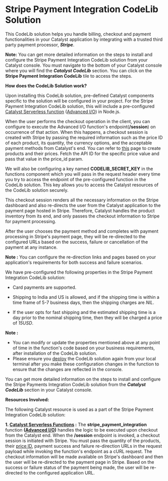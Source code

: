 # Stripe Payment Integration CodeLib Solution

This CodeLib solution helps you handle billing, checkout and payment functionalities in your Catalyst application by integrating with a trusted third party payment processor, ***Stripe***.

**Note:** You can get more detailed information on the steps to install and configure the Stripe Payment Integration CodeLib solution from your Catalyst console. You must navigate to the bottom of your Catalyst console where you will find the ***Catalyst CodeLib*** section. You can click on the **Stripe Payment Integration CodeLib** tile to access the steps.

**How does the CodeLib Solution work?**

Upon installing this CodeLib solution, pre-defined Catalyst components specific to the solution will be configured in your project. For the Stripe Payment Integration CodeLib solution, this will include a pre-configured [Catalyst Serverless function](https://docs.catalyst.zoho.com/en/serverless/help/functions/introduction/) ([Advanced I/O](https://docs.catalyst.zoho.com/en/serverless/help/functions/advanced-io/)) in Node.js.

When the user performs the checkout operation in the client, you can configure to execute the Advanced I/O function's endpoint(**/session**) on occurrence of that action. When this happens, a checkout session is created with Stripe by passing the required information such as the price ID of each product, its quantity, the currency options, and the acceptable payment methods from Catalyst's end. You can refer to [this](https://support.stripe.com/questions/how-to-create-products-and-prices) page to create products and their prices. Fetch the API ID for the specific price value and pass that value in the price_id param.

We will also be configuring a key named **CODELIB\_SECRET\_KEY** in the functions component which you will pass in the request header every time you try to access the endpoint of the pre-configured function in the CodeLib solution. This key allows you to access the Catalyst resources of the CodeLib solution securely.

This checkout session renders all the necessary information on the Stripe dashboard and also re-directs the user from the Catalyst application to the payment page hosted in Stripe. Therefore, Catalyst handles the product inventory from its end, and only passes the checkout information to Stripe for payment processing.

After the user chooses the payment method and completes with payment processing in Stripe's payment page, they will be re-directed to the configured URLs based on the success, failure or cancellation of the payment at any instance.

**Note :** You can configure the re-direction links and pages based on your application's requirements for both success and failure scenarios.

We have pre-configured the following properties in the Stripe Payment Integration CodeLib solution:

* Card payments are supported.

* Shipping to India and US is allowed, and if the shipping time is within a time frame of 5-7 business days, then the shipping charges are *NIL*.

* If the user opts for fast shipping and the estimated shipping time is a day prior to the nominal shipping time, then they will be charged a price of *15USD*.

**Note :**

- You can modify or update the properties mentioned above at any point of time in the function's code based on your business requirements, after installation of the CodeLib solution.
- Please ensure you [deploy](https://docs.catalyst.zoho.com/en/cli/v1/deploy-resources/introduction/) the CodeLib solution again from your local terminal after you make these configuration changes in the function to ensure that the changes are reflected in the console.

You can get more detailed information on the steps to install and configure the Stripe Payments Integration CodeLib solution from the ***Catalyst CodeLib*** section in your Catalyst console.

**Resources Involved:**

The following Catalyst resource is used as a part of the Stripe Payment Integration CodeLib solution:

**1. [Catalyst Serverless Functions](https://docs.catalyst.zoho.com/en/serverless/help/functions/introduction/) :** The **stripe\_payment\_integration** function **([Advanced I/O](https://docs.catalyst.zoho.com/en/serverless/help/functions/advanced-io/))** handles the logic to be executed upon checkout from the Catalyst end. When the **/session** endpoint is invoked, a checkout session is initiated with Stripe. You must pass the quantity of the products, their [price ID](https://support.stripe.com/questions/how-to-create-products-and-prices), payment success and failure re-direction URLs in the request payload while invoking the function's endpoint as a cURL request. The checkout information will be made available on Stripe's dashboard and then the user will be re-directed to the payment page in Stripe. Based on the success or failure status of the payment being made, the user will be re-directed to the configured application URL.
